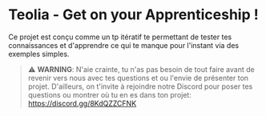 # Teolia - Get on your Apprenticeship !

Ce projet est conçu comme un tp itératif te permettant de tester tes connaissances et d'apprendre ce qui te manque pour l'instant via des exemples simples.

> ⚠️  **WARNING**: N'aie crainte, tu n'as pas besoin de tout faire avant de revenir vers nous avec tes questions et ou l'envie de présenter ton projet. D'ailleurs, on t'invite à rejoindre notre Discord pour poser tes questions ou montrer où tu en es dans ton projet: https://discord.gg/8KdQZZCFNK


